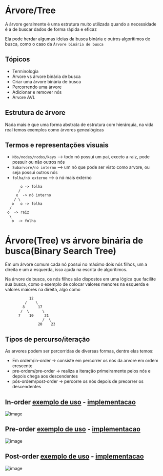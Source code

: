 # Árvore/Tree

A árvore geralmente é uma estrutura muito utilizada quando a necessidade é a de buscar dados de forma rápida e eficaz

Ela pode herdar algumas ideias da busca binária e outros algoritimos de busca, como o caso da `Árvore binária de busca`

## Tópicos

- Terminologia
- Árvore vs árvore binária de busca
- Criar uma árvore binária de busca
- Percorrendo uma árvore
- Adicionar e remover nós
- Árvore AVL

## Estrutura de árvore

Nada mais é que uma forma abstrata de estrutura com hierárquia, na vida real temos exemplos como árvores genealógicas

## Termos e representações visuais

- `Nós/nodes/nodos/keys` --> todo nó possui um pai, exceto a raiz, pode possuir ou não outros nós
- `Subarvore/nó interno` --> um nó que pode ser visto como arvore, ou seja possui outros nós
- `folha/nó externo` --> o nó mais externo

```horizontal
       o -> folha
      /
     o  -> nó interno
    / \
   o   o -> folha
  /
 o  -> raiz
  \
   o  -> folha
```

# Árvore(Tree) vs árvore binária de busca(Binary Search Tree)

Em um árvore comum cada nó possui no máximo dois nós filhos, um a direita e um a esquerda, isso ajuda na escrita de algoritimos.

Na árvore de busca, os nós filhos são dispostos em uma lógica que facilite sua busca, como o exemplo de colocar valores menores na esquerda e valores maiores na direita, algo como

```vertical
           12
         /    \
        8      17
       /  \      \
      7    10     21
                 /  \
               20    23

```

## Tipos de percurso/iteração

As arvores podem ser percorridas de diversas formas, dentre elas temos:

- Em ordem/in-order -> consiste em percorrer os nós da arvore em ordem crescente
- pre-ordem/pre-order -> realiza a iteração primeiramente pelos nós e depois chega aos descendentes
- pós-ordem/post-order -> percorre os nós depois de precorrer os descendentes

## In-order [exemplo de uso](https://github.com/Aleff13/estruturas/blob/master/Tree/inOrderTraverse.ts) - [implementacao](https://github.com/Aleff13/estruturas/blob/master/Tree/BinarySearchTree.ts)

![image](https://user-images.githubusercontent.com/83561751/219772835-83a8e5b9-046c-47d7-ad2c-5e8a12ac15d3.png)

## Pre-order [exemplo de uso](https://github.com/Aleff13/estruturas/blob/master/Tree/preOrderTraverse.ts) - [implementacao](https://github.com/Aleff13/estruturas/blob/master/Tree/BinarySearchTree.ts)

![image](https://user-images.githubusercontent.com/83561751/219773713-4410b8b3-f533-4c06-a542-50d5ec32a2c3.png)

## Post-order [exemplo de uso](https://github.com/Aleff13/estruturas/blob/master/Tree/postOrderTraverse.ts) - [implementacao](https://github.com/Aleff13/estruturas/blob/master/Tree/BinarySearchTree.ts)

![image](https://user-images.githubusercontent.com/83561751/219781806-e044903b-f230-41ac-8d82-75c8340ef344.png)
